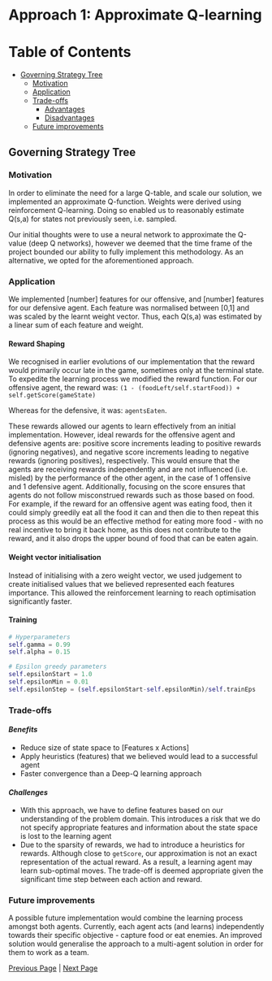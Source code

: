 # Approach 1: Approximate Q-learning

# Table of Contents
- [Governing Strategy Tree](#governing-strategy-tree)
  * [Motivation](#motivation)
  * [Application](#application)
  * [Trade-offs](#trade-offs)     
     - [Advantages](#advantages)
     - [Disadvantages](#disadvantages)
  * [Future improvements](#future-improvements)

## Governing Strategy Tree  

### Motivation  
In order to eliminate the need for a large Q-table, and scale our solution, we implemented an approximate Q-function. Weights were derived using reinforcement Q-learning. Doing so enabled us to reasonably estimate Q(s,a) for states not previously seen, i.e. sampled.

Our initial thoughts were to use a neural network to approximate the Q-value (deep Q networks), however we deemed that the time frame of the project bounded our ability to fully implement this methodology. As an alternative, we opted for the aforementioned approach. 

### Application  
We implemented [number] features for our offensive, and [number] features for our defensive agent. Each feature was normalised between [0,1] and was scaled by the learnt weight vector. Thus, each Q(s,a) was estimated by a linear sum of each feature and weight. 

#### Reward Shaping
We recognised in earlier evolutions of our implementation that the reward would primarily occur late in the game, sometimes only at the terminal state. To expedite the learning process we modified the reward function. For our offensive agent, the reward was:
`(1 - (foodLeft/self.startFood)) +  self.getScore(gameState)`

Whereas for the defensive, it was:
`agentsEaten`.

These rewards allowed our agents to learn effectively from an initial implementation. However, ideal rewards for the offensive agent and defensive agents are: positive score increments leading to positive rewards (ignoring negatives), and negative score increments leading to negative rewards (ignoring positives), respectively. This would ensure that the agents are receiving rewards independently and are not influenced (i.e. misled) by the performance of the other agent, in the case of 1 offensive and 1 defensive agent. Additionally, focusing on the score ensures that agents do not follow misconstrued rewards such as those based on food. For example, if the reward for an offensive agent was eating food, then it could simply greedily eat all the food it can and then die to then repeat this process as this would be an effective method for eating more food - with no real incentive to bring it back home, as this does not contribute to the reward, and it also drops the upper bound of food that can be eaten again.


#### Weight vector initialisation
Instead of initialising with a zero weight vector, we used judgement to create initialised values that we believed represented each features importance. This allowed the reinforcement learning to reach optimisation significantly faster. 

#### Training
``` python
# Hyperparameters
self.gamma = 0.99     
self.alpha = 0.15

# Epsilon greedy parameters
self.epsilonStart = 1.0 
self.epsilonMin = 0.01  
self.epsilonStep = (self.epsilonStart-self.epsilonMin)/self.trainEps
```

### Trade-offs  
#### *Benefits*  
- Reduce size of state space to [Features x Actions]
- Apply heuristics (features) that we believed would lead to a successful agent
- Faster convergence than a Deep-Q learning approach

#### *Challenges*
- With this approach, we have to define features based on our understanding of the problem domain. This introduces a risk that we do not specify appropriate features and information about the state space is lost to the learning agent
- Due to the sparsity of rewards, we had to introduce a heuristics for rewards. Although close to `getScore`, our approximation is not an exact representation of the actual reward. As a result, a learning agent may learn sub-optimal moves. The trade-off is deemed appropriate given the significant time step between each action and reward.

### Future improvements  
A possible future implementation would combine the learning process amongst both agents. Currently, each agent acts (and learns) independently towards their specific objective - capture food or eat enemies. An improved solution would generalise the approach to a multi-agent solution in order for them to work as a team.

[Previous Page](/2_0_design_choices) | [Next Page](/2_2_approach)